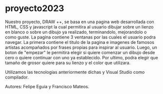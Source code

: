 # proyecto2023
Nuestro proyecto, DRAW ++, se basa en una pagina web desarrollada con HTML, CSS y javascript la cual permitira al usuario dibujar sobre un lienzo en blanco o sobre un dibujo ya realizado, terminandolo, mejorandolo o como guste.
La pagina contiene 3 ventanas por las cuales el usuario podra navegar. La primera contiene el titulo de la pagina e imagenes de famosos artistas acompañados por frases propias para inspirar al usuario. Luego, un boton de "empezar" le permitira elegir si quiere comenzar un dibujo desde cero o quiere continuar con uno ya establecido. Por ultimo, podra elegir que tamaño de grosor quiere para su lienzo y el color que utilizara. 

Utilizamos las tecnologias anteriormente dichas y Visual Studio como compilador. 


Autores: Felipe Eguia y Francisco Mateos. 